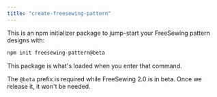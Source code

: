 ```yaml
---
title: "create-freesewing-pattern"
---
```


This is an npm initializer package to jump-start your FreeSewing pattern designs with:

```js
npm init freesewing-pattern@beta
```

This package is what's loaded when you enter that command.

<note>

The `@beta` prefix is required while FreeSewing 2.0 is in beta. Once we release it, it won't be needed.

</Note>